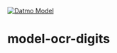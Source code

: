 [![Datmo Model](http://preview.datmo.io/shabazp/optical-character-recognition-for-video-games/badge.svg)](http://preview.datmo.io/shabazp/optical-character-recognition-for-video-games)
# model-ocr-digits
